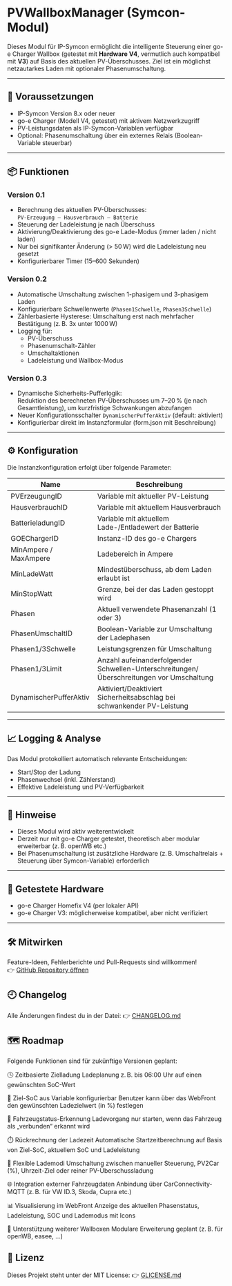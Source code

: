 # PVWallboxManager (Symcon-Modul)

Dieses Modul für IP-Symcon ermöglicht die intelligente Steuerung einer go-e Charger Wallbox (getestet mit **Hardware V4**, vermutlich auch kompatibel mit **V3**) auf Basis des aktuellen PV-Überschusses. Ziel ist ein möglichst netzautarkes Laden mit optionaler Phasenumschaltung.

---

## 🔧 Voraussetzungen

- IP-Symcon Version 8.x oder neuer
- go-e Charger (Modell V4, getestet) mit aktivem Netzwerkzugriff
- PV-Leistungsdaten als IP-Symcon-Variablen verfügbar
- Optional: Phasenumschaltung über ein externes Relais (Boolean-Variable steuerbar)

---

## 📦 Funktionen

### Version 0.1
- Berechnung des aktuellen PV-Überschusses:  
  `PV-Erzeugung – Hausverbrauch – Batterie`
- Steuerung der Ladeleistung je nach Überschuss
- Aktivierung/Deaktivierung des go-e Lade-Modus (immer laden / nicht laden)
- Nur bei signifikanter Änderung (> 50 W) wird die Ladeleistung neu gesetzt
- Konfigurierbarer Timer (15–600 Sekunden)

### Version 0.2
- Automatische Umschaltung zwischen 1-phasigem und 3-phasigem Laden
- Konfigurierbare Schwellenwerte (`Phasen1Schwelle`, `Phasen3Schwelle`)
- Zählerbasierte Hysterese: Umschaltung erst nach mehrfacher Bestätigung (z. B. 3x unter 1000 W)
- Logging für:
  - PV-Überschuss
  - Phasenumschalt-Zähler
  - Umschaltaktionen
  - Ladeleistung und Wallbox-Modus

### Version 0.3
- Dynamische Sicherheits-Pufferlogik:  
  Reduktion des berechneten PV-Überschusses um 7–20 % (je nach Gesamtleistung), um kurzfristige Schwankungen abzufangen
- Neuer Konfigurationsschalter `DynamischerPufferAktiv` (default: aktiviert)
- Konfigurierbar direkt im Instanzformular (form.json mit Beschreibung)

---

## ⚙️ Konfiguration

Die Instanzkonfiguration erfolgt über folgende Parameter:

| Name | Beschreibung |
|------|--------------|
| PVErzeugungID | Variable mit aktueller PV-Leistung |
| HausverbrauchID | Variable mit aktuellem Hausverbrauch |
| BatterieladungID | Variable mit aktuellem Lade-/Entladewert der Batterie |
| GOEChargerID | Instanz-ID des go-e Chargers |
| MinAmpere / MaxAmpere | Ladebereich in Ampere |
| MinLadeWatt | Mindestüberschuss, ab dem Laden erlaubt ist |
| MinStopWatt | Grenze, bei der das Laden gestoppt wird |
| Phasen | Aktuell verwendete Phasenanzahl (1 oder 3) |
| PhasenUmschaltID | Boolean-Variable zur Umschaltung der Ladephasen |
| Phasen1/3Schwelle | Leistungsgrenzen für Umschaltung |
| Phasen1/3Limit | Anzahl aufeinanderfolgender Schwellen-Unterschreitungen/Überschreitungen vor Umschaltung |
| DynamischerPufferAktiv | Aktiviert/Deaktiviert Sicherheitsabschlag bei schwankender PV-Leistung |

---

## 📈 Logging & Analyse

Das Modul protokolliert automatisch relevante Entscheidungen:

- Start/Stop der Ladung
- Phasenwechsel (inkl. Zählerstand)
- Effektive Ladeleistung und PV-Verfügbarkeit

---

## 🚧 Hinweise

- Dieses Modul wird aktiv weiterentwickelt
- Derzeit nur mit go-e Charger getestet, theoretisch aber modular erweiterbar (z. B. openWB etc.)
- Bei Phasenumschaltung ist zusätzliche Hardware (z. B. Umschaltrelais + Steuerung über Symcon-Variable) erforderlich

---

## 🧪 Getestete Hardware

- go-e Charger Homefix V4 (per lokaler API)
- go-e Charger V3: möglicherweise kompatibel, aber nicht verifiziert

---

## 🛠️ Mitwirken

Feature-Ideen, Fehlerberichte und Pull-Requests sind willkommen!  
👉 [GitHub Repository öffnen](https://github.com/pesensie/symcon-pv-wallbox-manager)

## 🕘 Changelog
Alle Änderungen findest du in der Datei:
👉 [CHANGELOG.md](https://github.com/pesensie/symcon-pv-wallbox-manager/blob/main/CHANGELOG.md)

## 🗺️ Roadmap
Folgende Funktionen sind für zukünftige Versionen geplant:

🕓 Zeitbasierte Zielladung
Ladeplanung z. B. bis 06:00 Uhr auf einen gewünschten SoC-Wert

🔋 Ziel-SoC aus Variable konfigurierbar
Benutzer kann über das WebFront den gewünschten Ladezielwert (in %) festlegen

🚗 Fahrzeugstatus-Erkennung
Ladevorgang nur starten, wenn das Fahrzeug als „verbunden“ erkannt wird

⏱️ Rückrechnung der Ladezeit
Automatische Startzeitberechnung auf Basis von Ziel-SoC, aktuellem SoC und Ladeleistung

🧮 Flexible Lademodi
Umschaltung zwischen manueller Steuerung, PV2Car (%), Uhrzeit-Ziel oder reiner PV-Überschussladung

🌐 Integration externer Fahrzeugdaten
Anbindung über CarConnectivity-MQTT (z. B. für VW ID.3, Skoda, Cupra etc.)

📊 Visualisierung im WebFront
Anzeige des aktuellen Phasenstatus, Ladeleistung, SOC und Lademodus mit Icons

🔧 Unterstützung weiterer Wallboxen
Modulare Erweiterung geplant (z. B. für openWB, easee, …)

## 📄 Lizenz
Dieses Projekt steht unter der MIT License:
👉 [GLICENSE.md](https://github.com/pesensie/symcon-pv-wallbox-manager/blob/main/LICENSE.md)

